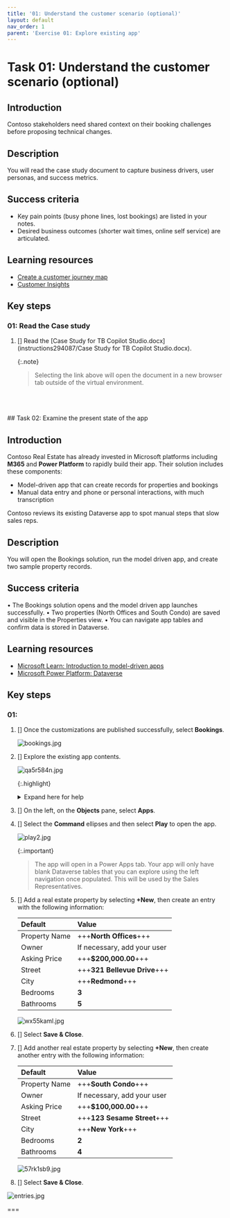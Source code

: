```yaml
---
title: '01: Understand the customer scenario (optional)'
layout: default
nav_order: 1
parent: 'Exercise 01: Explore existing app'
---
```


# Task 01: Understand the customer scenario (optional)

## Introduction

Contoso stakeholders need shared context on their booking challenges before proposing technical changes.

## Description

You will read the case study document to capture business drivers, user personas, and success metrics.

## Success criteria

- Key pain points (busy phone lines, lost bookings) are listed in your notes.
- Desired business outcomes (shorter wait times, online self service) are articulated.

## Learning resources

-   [Create a customer journey map](https://learn.microsoft.com/en-us/training/modules/create-customer-journey-map/)
-   [Customer Insights](https://learn.microsoft.com/en-us/power-platform/guidance/customer-insights/)

## Key steps

### 01: Read the Case study

1. [] Read the [Case Study for TB Copilot Studio.docx](instructions294087/Case Study for TB Copilot Studio.docx).

    {:.note}
   > Selecting the link above will open the document in a new browser tab outside of the virtual environment.

<br>
<br>
<br>
## Task 02: Examine the present state of the app

## Introduction
Contoso Real Estate has already invested in Microsoft platforms including **M365** and **Power Platform** to rapidly build their app. Their solution includes these components:

-   Model-driven app that can create records for properties and bookings
-   Manual data entry and phone or personal interactions, with much transcription

Contoso reviews its existing Dataverse app to spot manual steps that slow sales reps.

## Description
You will open the Bookings solution, run the model driven app, and create two sample property records.

## Success criteria
•	The Bookings solution opens and the model driven app launches successfully.
•	Two properties (North Offices and South Condo) are saved and visible in the Properties view.
•	You can navigate app tables and confirm data is stored in Dataverse.

## Learning resources 
- [Microsoft Learn: Introduction to model-driven apps](https://learn.microsoft.com/en-us/training/modules/model-driven-apps/)
- [Microsoft Power Platform: Dataverse](https://learn.microsoft.com/en-us/power-platform/admin/dataverse)


## Key steps

### 01:

1. [] Once the customizations are published successfully, select **Bookings**.

    ![bookings.jpg](../../media294087/bookings.jpg)

1. [] Explore the existing app contents.

    ![qa5r584n.jpg](../../media294087/qa5r584n.jpg)

   {:.highlight}
    >
    <Details><summary>Expand here for help</summary>
    >
    >If you aren’t in **Solutions**, navigate there by going to **Home** \> **Agents** and then select the **Bookings** solution.
    ![a9dp32yo.jpg](../../media294087/a9dp32yo.jpg)
    >
    >
    >
    ![mutvn8t9.jpg](../../media294087/mutvn8t9.jpg)
    </Details>

1. [] On the left, on the **Objects** pane, select **Apps**.

    <!-- !IMAGE[jgghcwud.jpg](instructions294087/jgghcwud.jpg) -->

1. [] Select the **Command** ellipses and then select **Play** to open the app.

    ![play2.jpg](../../media294087/play2.jpg)


    {:.important}
    > The app will open in a Power Apps tab. Your app will only have blank Dataverse tables that you can explore using the left navigation once populated. This will be used by the Sales Representatives.

1. [] Add a real estate property by selecting **+New**, then create an entry with the following information:

    | Default | Value |
    |:---------|:---------|
    | Property Name   | +++**North Offices**+++  |
    | Owner   | If necessary, add your user   |
    | Asking Price   | +++**$200,000.00**+++   |
    | Street   | +++**321 Bellevue Drive**+++   |   
    | City   | +++**Redmond**+++   |
    | Bedrooms   | **3** |  
    | Bathrooms   | **5**   |

    ![wx55kaml.jpg](../../media294087/wx55kaml.jpg)
    
1. [] Select **Save & Close**.

1. [] Add another real estate property by selecting **+New**, then create another entry with the following information:

    | Default | Value |
    |:---------|:---------|
    | Property Name   | +++**South Condo**+++  |
    | Owner   | If necessary, add your user   |
    | Asking Price   | +++**$100,000.00**+++   |
    | Street   | +++**123 Sesame Street**+++   |    
    | City   | +++**New York**+++   |
    | Bedrooms   | **2** |  
    | Bathrooms   | **4**   |

    ![57rk1sb9.jpg](../../media294087/57rk1sb9.jpg)

1. [] Select **Save & Close**.

![entries.jpg](../../media294087/entries.jpg)

===

